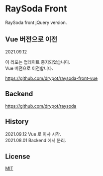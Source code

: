 # RaySoda Front

RaySoda front jQuery version.

## Vue 버전으로 이전

2021.09.12

이 리포는 업데이트 중지되었습니다.\
Vue 버전으로 이전합니다.

<https://github.com/drypot/raysoda-front-vue>

## Backend

<https://github.com/drypot/raysoda>

## History

2021.09.12 Vue 로 이사 시작.\
2021.08.01 Backend 에서 분리.

## License

[MIT](LICENSE)
